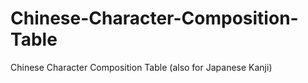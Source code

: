 # Chinese-Character-Composition-Table
Chinese Character Composition Table (also for Japanese  Kanji)
